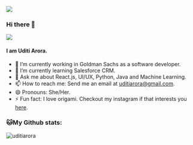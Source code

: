 <a>
    <img src="https://komarev.com/ghpvc/?username=uditiarora">
</a>

### Hi there 👋
![](https://camo.githubusercontent.com/992babdffd8c74a1502de375fbdf7e4d54773242/68747470733a2f2f6d656469612e67697068792e636f6d2f6d656469612f53576f536b4e36447854737a71494b4571762f67697068792e676966)
#### I am Uditi Arora.
- 🔭 I’m currently working in Goldman Sachs as a software developer.
- 🌱 I’m currently learning Salesforce CRM.
- 💬 Ask me about React.js, UI/UX, Python, Java and Machine Learning.
- 📫 How to reach me: Send me an email at uditiarora@gmail.com.
- 😄 Pronouns: She/Her.
- ⚡ Fun fact: I love origami. Checkout my instagram if that interests you [here](https://www.instagram.com/uditiarora).

### 🐱My Github stats:
<img src="https://github-readme-stats.vercel.app/api?username=uditiarora&show_icons=true&theme=gotham" alt="uditiarora" />
<!--
**uditiarora/uditiarora** is a ✨ _special_ ✨ repository because its `README.md` (this file) appears on your GitHub profile.

Here are some ideas to get you started:

- 🔭 I’m currently working on ...
- 🌱 I’m currently learning ...
- 👯 I’m looking to collaborate on ...
- 🤔 I’m looking for help with ...
- 💬 Ask me about ...
- 📫 How to reach me: ...
- 😄 Pronouns: ...
- ⚡ Fun fact: ...
-->

